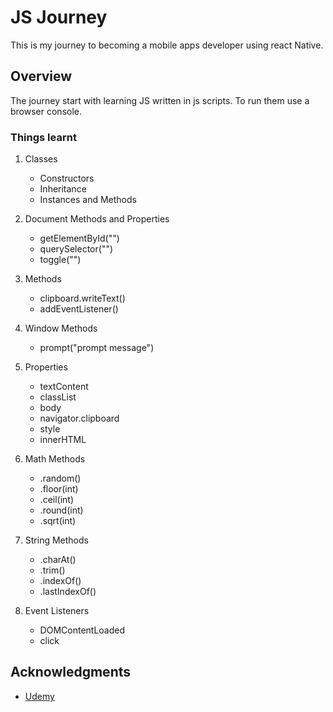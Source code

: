# JS Journey

This is my journey to becoming a mobile apps developer using react Native.

## Overview

The journey start with learning JS written in js scripts.
To run them use a browser console.

### Things learnt

1) Classes
    - Constructors
    - Inheritance
    - Instances and Methods

2) Document Methods and Properties
    - getElementById("")
    - querySelector("")
    - toggle("")

3) Methods
    - clipboard.writeText()
    - addEventListener()

4) Window Methods
    - prompt("prompt message")

5) Properties
    - textContent
    - classList
    - body
    - navigator.clipboard
    - style
    - innerHTML

6) Math Methods
    - .random()
    - .floor(int)
    - .ceil(int)
    - .round(int)
    - .sqrt(int)

7) String Methods
    - .charAt()
    - .trim()
    - .indexOf()
    - .lastIndexOf()

7) Event Listeners
    - DOMContentLoaded
    - click

## Acknowledgments

- [Udemy](https://www.udemy.com/course-dashboard-redirect/?course_id=5968908)
